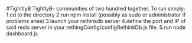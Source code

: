 #TighltlyB
TightlyB- communities of two hundred together.
To run simply:
1.cd to the directory
2.run npm install (possibly as sudo or administrator if problems arise)
3.launch your rethinkdb server
4.define the port and IP of said redis server in your rethingConfig/configRethinkDb.js file.
5.run node dashboard.js

